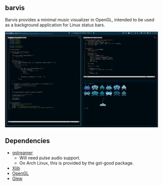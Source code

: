 ## barvis

Barvis provides a minimal music visualizer in OpenGL, intended to be used as a background application for Linux status bars.

![alt tag](https://raw.githubusercontent.com/imalerich/barvis/master/img/preview.png)

## Dependencies

- [gstreamer](https://gstreamer.freedesktop.org/) 
	- Will need pulse audio support.
	- On Arch Linux, this is provided by the gst-good package.
- [Xlib](https://www.x.org/docs/X11/xlib.pdf)
- [OpenGL](https://www.opengl.org/) 
- [Glew](http://glew.sourceforge.net/)
